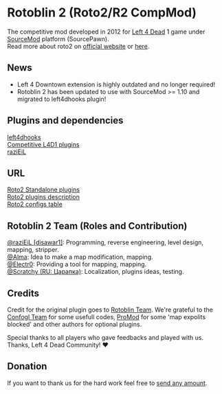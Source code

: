 # Rotoblin 2 (Roto2/R2 CompMod)
The competitive mod developed in 2012 for [Left 4 Dead](http://www.l4d.com/blog/ "Left 4 Dead") 1 game under [SourceMod](https://www.sourcemod.net/ "SourceMod") platform (SourcePawn).  
Read more about roto2 on [official website](https://code.google.com/archive/p/rotoblin2/ "official website") or [here](https://github.com/raziEiL/rotoblin2/blob/wiki/ProjectHome.md "here").

## News 
* Left 4 Downtown extension is highly outdated and no longer required! 
* Rotoblin 2 has been updated to use with SourceMod >= 1.10 and migrated to left4dhooks plugin! 

## Plugins and dependencies
[left4dhooks](https://forums.alliedmods.net/showthread.php?p=2684862)  
[Competitive L4D1 plugins](https://bitbucket.org/disawar1/l4d-competitive-plugins/src/left4dhooks/ "Competitive L4D1 Plugins")  
[raziEiL](https://github.com/raziEiL/SourceMod)  

## URL
[Roto2 Standalone plugins](https://github.com/raziEiL/r2comp-standalone "Roto2 Standalone plugins")  
[Roto2 plugins description](https://github.com/raziEiL/rotoblin2/blob/wiki/Plugins.md "Roto2 plugin description")  
[Roto2 configs table](https://github.com/raziEiL/rotoblin2/blob/wiki/ConfigsTable.md "Configs Table")  

## Rotoblin 2 Team (Roles and Contribution)
[@raziEiL [disawar1]](https://github.com/raziEiL "@raziEiL [disawar1]"): Programming, reverse engineering, level design, mapping, stripper.  
[@Alma](https://steamcommunity.com/id/Almo4ka/ "@Alma"): Idea to make a map modification, mapping.  
[@Electr0](https://forums.alliedmods.net/member.php?u=152668 "Electr0"): Providing a tool for mapping, mapping.  
[@Scratchy (RU: Царапка)](https://steamcommunity.com/id/Myavuka/ "@Scratchy (RU: Царапка)"): Localization, plugins ideas, testing.  

## Credits
Credit for the original plugin goes to [Rotoblin Team](https://code.google.com/archive/p/rotoblin/wikis/Installation.wiki "Rotoblin Team").     We're grateful to the [Confogl Team](https://code.google.com/archive/p/confogl/ "Confogl Team") for some usefull codes, [ProMod](https://github.com/Stabbath/ProMod "ProMod") for some 'map expolits blocked' and other authors for optional plugins.

Special thanks to all players who gave feedbacks and played with us.  
Thanks, Left 4 Dead Community! ❤️

## Donation
If you want to thank us for the hard work feel free to [send any amount](https://www.paypal.me/razicat "send any amount").
